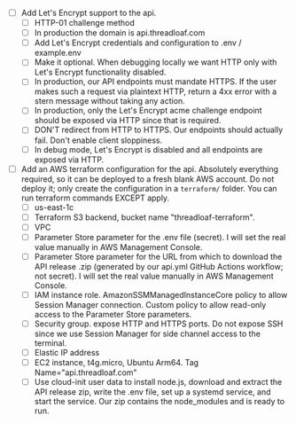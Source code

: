 - [ ] Add Let's Encrypt support to the api.
    - [ ] HTTP-01 challenge method
    - [ ] In production the domain is api.threadloaf.com
    - [ ] Add Let's Encrypt credentials and configuration to .env / example.env
    - [ ] Make it optional. When debugging locally we want HTTP only with Let's Encrypt functionality disabled.
    - [ ] In production, our API endpoints must mandate HTTPS. If the user makes such a request via plaintext HTTP, return a 4xx error with a stern message without taking any action.
    - [ ] In production, only the Let's Encrypt acme challenge endpoint should be exposed via HTTP since that is required.
    - [ ] DON'T redirect from HTTP to HTTPS. Our endpoints should actually fail. Don't enable client sloppiness.
    - [ ] In debug mode, Let's Encrypt is disabled and all endpoints are exposed via HTTP.
- [ ] Add an AWS terraform configuration for the api. Absolutely everything required, so it can be deployed to a fresh blank AWS account. Do not deploy it; only create the configuration in a `terraform/` folder. You can run terraform commands EXCEPT apply. 
    - [ ] us-east-1c
    - [ ] Terraform S3 backend, bucket name "threadloaf-terraform".
    - [ ] VPC
    - [ ] Parameter Store parameter for the .env file (secret). I will set the real value manually in AWS Management Console.
    - [ ] Parameter Store parameter for the URL from which to download the API release .zip (generated by our api.yml GitHub Actions workflow; not secret). I will set the real value manually in AWS Management Console.
    - [ ] IAM instance role. AmazonSSMManagedInstanceCore policy to allow Session Manager connection. Custom policy to allow read-only access to the Parameter Store parameters.
    - [ ] Security group. expose HTTP and HTTPS ports. Do not expose SSH since we use Session Manager for side channel access to the terminal.
    - [ ] Elastic IP address
    - [ ] EC2 instance, t4g.micro, Ubuntu Arm64. Tag Name="api.threadloaf.com"
    - [ ] Use cloud-init user data to install node.js, download and extract the API release zip, write the .env file, set up a systemd service, and start the service. Our zip contains the node_modules and is ready to run.
